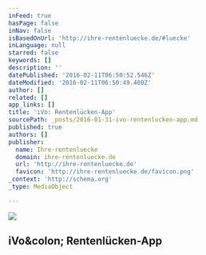 ```yaml
---
inFeed: true
hasPage: false
inNav: false
isBasedOnUrl: 'http://ihre-rentenluecke.de/#luecke'
inLanguage: null
starred: false
keywords: []
description: ''
datePublished: '2016-02-11T06:50:52.546Z'
dateModified: '2016-02-11T06:50:49.480Z'
author: []
related: []
app_links: []
title: 'iVo: Rentenlücken-App'
sourcePath: _posts/2016-01-31-ivo-rentenlucken-app.md
published: true
authors: []
publisher:
  name: Ihre-rentenluecke
  domain: ihre-rentenluecke.de
  url: 'http://ihre-rentenluecke.de'
  favicon: 'http://ihre-rentenluecke.de/favicon.png'
_context: 'http://schema.org'
_type: MediaObject

---
```

![](https://s3-us-west-2.amazonaws.com/the-grid-img/p/2580afe19afd51f4138d28555e139d3a2698d6b3.jpg)

<article style=""><h1>iVo&amp;colon; Rentenlücken-App</h1></article>